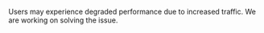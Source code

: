 Users may experience degraded performance due to increased traffic. We are working on solving the issue.
